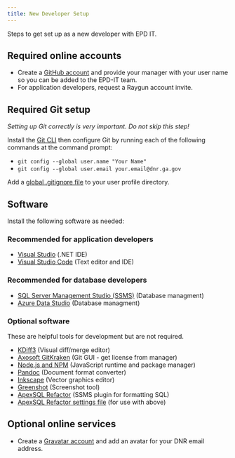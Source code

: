 ```yaml
---
title: New Developer Setup
---
```


Steps to get set up as a new developer with EPD IT.

## Required online accounts

* Create a [GitHub account](https://github.com/signup) and provide your manager with your user name so you can be added to the EPD-IT team.
* For application developers, request a Raygun account invite.

## Required Git setup

*Setting up Git correctly is very important. Do not skip this step!*

Install the [Git CLI](https://git-scm.com/) then configure Git by running each of the following commands at the command prompt:

* `git config --global user.name "Your Name"`
* `git config --global user.email your.email@dnr.ga.gov`

Add a [global .gitignore file](../git/#gitignore-files) to your user profile directory.

## Software

Install the following software as needed:

### Recommended for application developers

* [Visual Studio](https://www.visualstudio.com/vs/) (.NET IDE)
* [Visual Studio Code](http://code.visualstudio.com/) (Text editor and IDE)

### Recommended for database developers

* [SQL Server Management Studio (SSMS)](https://docs.microsoft.com/en-us/sql/ssms/download-sql-server-management-studio-ssms) (Database managment)
* [Azure Data Studio](https://docs.microsoft.com/en-us/sql/azure-data-studio/) (Database managment)

### Optional software 

These are helpful tools for development but are not required.

* [KDiff3](https://sourceforge.net/projects/kdiff3/files/) (Visual diff/merge editor)
* [Axosoft GitKraken](https://www.gitkraken.com/download) (Git GUI - get license from manager)
* [Node.js and NPM](http://blog.teamtreehouse.com/install-node-js-npm-windows) (JavaScript runtime and package manager)
* [Pandoc](http://pandoc.org/installing.html) (Document format converter)
* [Inkscape](https://inkscape.org/en/) (Vector graphics editor)
* [Greenshot](http://getgreenshot.org/) (Screenshot tool)
* [ApexSQL Refactor](https://www.apexsql.com/sql_tools_refactor.aspx) (SSMS plugin for formatting SQL)
* [ApexSQL Refactor settings file](https://github.com/gaepdit/database-resources/tree/main/Formatting) (for use with above)

## Optional online services

* Create a [Gravatar account](https://en.gravatar.com/) and add an avatar for your DNR email address.
